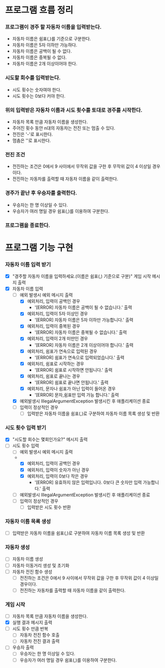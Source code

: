 # 프로그램 흐름 정리

### 프로그램이 경주 할 자동차 이름을 입력받는다.
- 자동차 이름은 쉼표(,)를 기준으로 구분한다.
- 자동차 이름은 5자 이하만 가능하다.
- 자동차 이름은 공백이 될 수 없다.
- 자동차 이름은 중복될 수 없다.
- 자동차 이름은 2개 이상이어야 한다.
### 시도할 회수를 입력받는다.
- 시도 횟수는 숫자여야 한다.
- 시도 횟수는 0보다 커야 한다.
### 위의 입력받은 자동차 이름과 시도 횟수를 토대로 경주를 시작한다.
- 자동차 목록 만큼 자동차 이름을 생성한다.
- 주어진 횟수 동안 n대의 자동차는 전진 또는 멈출 수 있다.
- 전진은 '-'로 표시한다.
- 멈춤은 ''로 표시한다.
### 전진 조건
- 전진하는 조건은 0에서 9 사이에서 무작위 값을 구한 후 무작위 값이 4 이상일 경우이다.
- 전진하는 자동차를 출력할 때 자동차 이름을 같이 출력한다.
### 경주가 끝난 후 우승자를 출력한다.
- 우승자는 한 명 이상일 수 있다.
- 우승자가 여러 명일 경우 쉼표(,)를 이용하여 구분한다.
### 프로그램을 종료한다.

# 프로그램 기능 구현

### 자동차 이름 입력 받기
- [x] "경주할 자동차 이름을 입력하세요.(이름은 쉼표(,) 기준으로 구분)" 게임 시작 메시지 출력
- [x] 자동차 이름 입력
  - [ ] 예외 발생시 예외 메시지 출력
    - [x] 예외처리, 입력이 공백인 경우
      - '[ERROR] 자동차 이름은 공백이 될 수 없습니다.' 출력
    - [x] 예외처리, 입력이 5자 이상인 경우
      - '[ERROR] 자동차 이름은 5자 이하만 가능합니다.' 출력
    - [x] 예외처리, 입력이 중복된 경우
      - '[ERROR] 자동차 이름은 중복될 수 없습니다.' 출력
    - [x] 예외처리, 입력이 2개 미만인 경우
      - '[ERROR] 자동차 이름은 2개 이상이어야 합니다.' 출력
    - [x] 예외처리, 쉼표가 연속으로 입력된 경우
      - '[ERROR] 쉼표가 연속으로 입력되었습니다.' 출력
    - [x] 예외처리, 쉼표로 시작하는 경우
      - '[ERROR] 쉼표로 시작하면 안됩니다.' 출력
    - [x] 예외처리, 쉼표로 끝나는 경우
      - '[ERROR] 쉼표로 끝나면 안됩니다.' 출력
    - [x] 예외처리, 문자나 쉼표가 아닌 입력이 들어온 경우
      - '[ERROR] 문자,쉼표만 입력 가능 합니다.' 출력 
      <!-- 자동차 입력을 자동차1,자동차2 이런식도 가능하게 할건지 고민 해보기 -->
  - [x] 예외발생시 IllegalArgumentException 발생시킨 후 애플리케이션 종료
  - [ ] 입력이 정상적인 경우
    - [ ] 입력받은 자동차 이름을 쉼표(,)로 구분하여 자동차 이름 목록 생성 및 반환
### 시도 횟수 입력 받기
- [x] "시도할 회수는 몇회인가요?" 메시지 출력
- [ ] 시도 횟수 입력
  - [ ] 예외 발생시 예외 메시지 출력
  - - [x] 예외처리, 입력이 공백인 경우
    - [x] 예외처리, 입력이 숫자가 아닌 경우
    - [x] 예외처리, 입력이 0보다 작은 경우
      - '[ERROR] 유효하지 않은 입력입니다. 0보다 큰 숫자만 입력 가능합니다.' 출력
  - [ ] 예외발생시 IllegalArgumentException 발생시킨 후 애플리케이션 종료
  - [ ] 입력이 정상적인 경우
    - [ ] 입력받은 시도 횟수 반환
### 자동차 이름 목록 생성
- [ ] 입력받은 자동차 이름을 쉼표(,)로 구분하여 자동차 이름 목록 생성 및 반환
### 자동차 생성
- [ ] 자동차 이름 생성
- [ ] 자동차 이동거리 생성 및 초기화
- [ ] 자동차 전진 함수 생성
  - [ ] 전진하는 조건은 0에서 9 사이에서 무작위 값을 구한 후 무작위 값이 4 이상일 경우이다.
  - [ ] 전진하는 자동차를 출력할 때 자동차 이름을 같이 출력한다.
### 게임 시작
- [ ] 자동차 목록 만큼 자동차 이름을 생성한다.
- [x] 실행 결과 메시지 출력
- [ ] 시도 횟수 만큼 반복
  - [ ] 자동차 전진 함수 호출
  - [ ] 자동차 전진 결과 출력
- [ ] 우승자 출력
  - [ ] 우승자는 한 명 이상일 수 있다.
  - [ ] 우승자가 여러 명일 경우 쉼표(,)를 이용하여 구분한다.